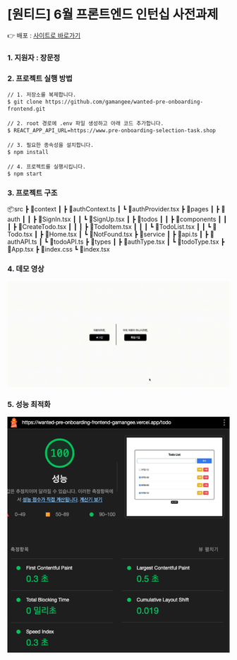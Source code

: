# [원티드] 6월 프론트엔드 인턴십 사전과제

👉 배포 : [사이트로 바로가기](https://wanted-pre-onboarding-frontend-gamangee.vercel.app/)

### 1. 지원자 : 장문정

### 2. 프로젝트 실행 방법

```
// 1. 저장소를 복제합니다.
$ git clone https://github.com/gamangee/wanted-pre-onboarding-frontend.git

// 2. root 경로에 .env 파일 생성하고 아래 코드 추가합니다.
$ REACT_APP_API_URL=https://www.pre-onboarding-selection-task.shop

// 3. 필요한 종속성을 설치합니다.
$ npm install

// 4. 프로젝트를 실행시킵니다.
$ npm start
```

### 3. 프로젝트 구조

📦src
┣ 📂context
┃ ┣ 📜authContext.ts
┃ ┗ 📜authProvider.tsx
┣ 📂pages
┃ ┣ 📂auth
┃ ┃ ┣ 📜SignIn.tsx
┃ ┃ ┗ 📜SignUp.tsx
┃ ┣ 📂todos
┃ ┃ ┣ 📂components
┃ ┃ ┃ ┣ 📜CreateTodo.tsx
┃ ┃ ┃ ┣ 📜TodoItem.tsx
┃ ┃ ┃ ┗ 📜TodoList.tsx
┃ ┃ ┗ 📜Todo.tsx
┃ ┣ 📜Home.tsx
┃ ┗ 📜NotFound.tsx
┣ 📂service
┃ ┣ 📜api.ts
┃ ┣ 📜authAPI.ts
┃ ┗ 📜todoAPI.ts
┣ 📂types
┃ ┣ 📜authType.tsx
┃ ┗ 📜todoType.tsx
┣ 📜App.tsx
┣ 📜index.css
┗ 📜index.tsx

### 4. 데모 영상

![미리보기](./%EC%9B%90%ED%8B%B0%EB%93%9C_%ED%94%84%EB%A6%AC%EC%98%A8%EB%B3%B4%EB%94%A9_%EC%9D%B8%ED%84%B4%EC%8B%AD_%EC%82%AC%EC%A0%84%EA%B3%BC%EC%A0%9C_%EC%9E%A5%EB%AC%B8%EC%A0%95.gif)

### 5. 성능 최적화

![lighthouse 성능 측정](./lighthouse_%EC%84%B1%EB%8A%A5-%EC%B8%A1%EC%A0%95-%EA%B2%B0%EA%B3%BC.png)
